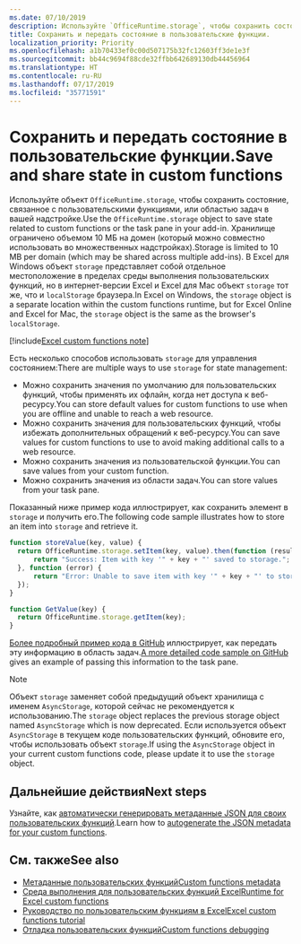 ```yaml
---
ms.date: 07/10/2019
description: Используйте `OfficeRuntime.storage`, чтобы сохранить состояние с пользовательскими функциями.
title: Сохранить и передать состояние в пользовательские функции.
localization_priority: Priority
ms.openlocfilehash: a1b70433ef0c00d507175b32fc12603ff3de1e3f
ms.sourcegitcommit: bb44c9694f88cde32ffbb642689130db44456964
ms.translationtype: HT
ms.contentlocale: ru-RU
ms.lasthandoff: 07/17/2019
ms.locfileid: "35771591"
---
```

# <a name="save-and-share-state-in-custom-functions"></a><span data-ttu-id="f711e-103">Сохранить и передать состояние в пользовательские функции.</span><span class="sxs-lookup"><span data-stu-id="f711e-103">Save and share state in custom functions</span></span>

<span data-ttu-id="f711e-104">Используйте объект `OfficeRuntime.storage`, чтобы сохранить состояние, связанное с пользовательскими функциями, или областью задач в вашей надстройке.</span><span class="sxs-lookup"><span data-stu-id="f711e-104">Use the `OfficeRuntime.storage` object to save state related to custom functions or the task pane in your add-in.</span></span> <span data-ttu-id="f711e-105">Хранилище ограничено объемом 10 МБ на домен (который можно совместно использовать во множественных надстройках).</span><span class="sxs-lookup"><span data-stu-id="f711e-105">Storage is limited to 10 MB per domain (which may be shared across multiple add-ins).</span></span> <span data-ttu-id="f711e-106">В Excel для Windows объект `storage` представляет собой отдельное местоположение в пределах среды выполнения пользовательских функций, но в интернет-версии Excel и Excel для Mac объект `storage` тот же, что и `localStorage` браузера.</span><span class="sxs-lookup"><span data-stu-id="f711e-106">In Excel on Windows, the `storage` object is a separate location within the custom functions runtime, but for Excel Online and Excel for Mac, the `storage` object is the same as the browser's `localStorage`.</span></span>

[!include[Excel custom functions note](../includes/excel-custom-functions-note.md)]

<span data-ttu-id="f711e-107">Есть несколько способов использовать `storage` для управления состоянием:</span><span class="sxs-lookup"><span data-stu-id="f711e-107">There are multiple ways to use `storage` for state management:</span></span>

- <span data-ttu-id="f711e-108">Можно сохранить значения по умолчанию для пользовательских функций, чтобы применять их офлайн, когда нет доступа к веб-ресурсу.</span><span class="sxs-lookup"><span data-stu-id="f711e-108">You can store default values for custom functions to use when you are offline and unable to reach a web resource.</span></span>
- <span data-ttu-id="f711e-109">Можно сохранить значения для пользовательских функций, чтобы избежать дополнительных обращений к веб-ресурсу.</span><span class="sxs-lookup"><span data-stu-id="f711e-109">You can save values for custom functions to use to avoid making additional calls to a web resource.</span></span>
- <span data-ttu-id="f711e-110">Можно сохранить значения из пользовательской функции.</span><span class="sxs-lookup"><span data-stu-id="f711e-110">You can save values from your custom function.</span></span>
- <span data-ttu-id="f711e-111">Можно сохранить значения из области задач.</span><span class="sxs-lookup"><span data-stu-id="f711e-111">You can store values from your task pane.</span></span>

<span data-ttu-id="f711e-112">Показанный ниже пример кода иллюстрирует, как сохранить элемент в `storage` и получить его.</span><span class="sxs-lookup"><span data-stu-id="f711e-112">The following code sample illustrates how to store an item into `storage` and retrieve it.</span></span>

```js
function storeValue(key, value) {
  return OfficeRuntime.storage.setItem(key, value).then(function (result) {
      return "Success: Item with key '" + key + "' saved to storage.";
  }, function (error) {
      return "Error: Unable to save item with key '" + key + "' to storage. " + error;
  });
}

function GetValue(key) {
  return OfficeRuntime.storage.getItem(key);
}
```

<span data-ttu-id="f711e-113">[Более подробный пример кода в GitHub](https://github.com/OfficeDev/PnP-OfficeAddins/tree/master/Excel-custom-functions/AsyncStorage) иллюстрирует, как передать эту информацию в область задач.</span><span class="sxs-lookup"><span data-stu-id="f711e-113">[A more detailed code sample on GitHub](https://github.com/OfficeDev/PnP-OfficeAddins/tree/master/Excel-custom-functions/AsyncStorage) gives an example of passing this information to the task pane.</span></span>

>[!NOTE]
> <span data-ttu-id="f711e-114">Объект `storage` заменяет собой предыдущий объект хранилища с именем `AsyncStorage`, которой сейчас не рекомендуется к использованию.</span><span class="sxs-lookup"><span data-stu-id="f711e-114">The `storage` object replaces the previous storage object named `AsyncStorage` which is now deprecated.</span></span> <span data-ttu-id="f711e-115">Если используется объект `AsyncStorage` в текущем коде пользовательских функций, обновите его, чтобы использовать объект `storage`.</span><span class="sxs-lookup"><span data-stu-id="f711e-115">If using the `AsyncStorage` object in your current custom functions code, please update it to use the `storage` object.</span></span>

## <a name="next-steps"></a><span data-ttu-id="f711e-116">Дальнейшие действия</span><span class="sxs-lookup"><span data-stu-id="f711e-116">Next steps</span></span>
<span data-ttu-id="f711e-117">Узнайте, как [автоматически генерировать метаданные JSON для своих пользовательских функций](custom-functions-json-autogeneration.md).</span><span class="sxs-lookup"><span data-stu-id="f711e-117">Learn how to [autogenerate the JSON metadata for your custom functions](custom-functions-json-autogeneration.md).</span></span> 

## <a name="see-also"></a><span data-ttu-id="f711e-118">См. также</span><span class="sxs-lookup"><span data-stu-id="f711e-118">See also</span></span>

* [<span data-ttu-id="f711e-119">Метаданные пользовательских функций</span><span class="sxs-lookup"><span data-stu-id="f711e-119">Custom functions metadata</span></span>](custom-functions-json.md)
* [<span data-ttu-id="f711e-120">Среда выполнения для пользовательских функций Excel</span><span class="sxs-lookup"><span data-stu-id="f711e-120">Runtime for Excel custom functions</span></span>](custom-functions-runtime.md)
* [<span data-ttu-id="f711e-121">Руководство по пользовательским функциям в Excel</span><span class="sxs-lookup"><span data-stu-id="f711e-121">Excel custom functions tutorial</span></span>](../tutorials/excel-tutorial-create-custom-functions.md)
* [<span data-ttu-id="f711e-122">Отладка пользовательских функций</span><span class="sxs-lookup"><span data-stu-id="f711e-122">Custom functions debugging</span></span>](custom-functions-debugging.md)
